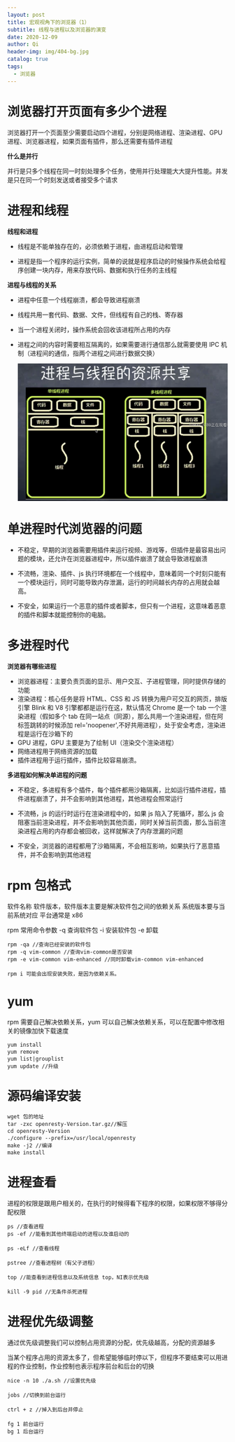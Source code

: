 ```yaml
---
layout: post
title: 宏观视角下的浏览器（1）
subtitle: 线程与进程以及浏览器的演变
date: 2020-12-09
author: Qi
header-img: img/404-bg.jpg
catalog: true
tags:
  - 浏览器
---
```


# 浏览器打开页面有多少个进程

浏览器打开一个页面至少需要启动四个进程，分别是网络进程、渲染进程、GPU 进程、浏览器进程，如果页面有插件，那么还需要有插件进程

**什么是并行**

并行是只多个线程在同一时刻处理多个任务，使用并行处理能大大提升性能。并发是只在同一个时刻发送或者接受多个请求

# 进程和线程

**线程和进程**

- 线程是不能单独存在的，必须依赖于进程，由进程启动和管理

- 进程是指一个程序的运行实例，简单的说就是程序启动的时候操作系统会给程序创建一块内存，用来存放代码、数据和执行任务的主线程

**进程与线程的关系**

- 进程中任意一个线程崩溃，都会导致进程崩溃
- 线程共用一套代码、数据、文件，但线程有自己的栈、寄存器
- 当一个进程关闭时，操作系统会回收该进程所占用的内存
- 进程之间的内容时需要相互隔离的，如果需要进行通信那么就需要使用 IPC 机制（进程间的通信，指两个进程之间进行数据交换）

  ![Image text](/img/WechatIMG78.png)

# 单进程时代浏览器的问题

- 不稳定，早期的浏览器需要用插件来运行视频、游戏等，但插件是最容易出问题的模块，还允许在浏览器进程中，所以插件崩溃了就会导致进程崩溃

- 不流畅，渲染、插件、js 执行环境都在一个线程中，意味着同一个时刻只能有一个模块运行，同时可能导致内存泄漏，运行的时间越长内存的占用就会越高。

- 不安全，如果运行一个恶意的插件或者脚本，但只有一个进程，这意味着恶意的插件和脚本就能控制你的电脑。

# 多进程时代

**浏览器有哪些进程**

- 浏览器进程：主要负责页面的显示、用户交互、子进程管理，同时提供存储的功能
- 渲染进程：核心任务是将 HTML、CSS 和 JS 转换为用户可交互的网页，排版引擎 Blink 和 V8 引擎都都是运行在这，默认情况 Chrome 是一个 tab 一个渲染进程（假如多个 tab 在同一站点（同源），那么共用一个渲染进程，但在阿标签跳转的时候添加 rel='noopener',不好共用进程），处于安全考虑，渲染进程是运行在沙箱下的
- GPU 进程，GPU 主要是为了绘制 UI（渲染交个渲染进程）
- 网络进程用于网络资源的加载
- 插件进程用于运行插件，插件比较容易崩溃。

**多进程如何解决单进程的问题**

- 不稳定，多进程有多个插件，每个插件都用沙箱隔离，比如运行插件进程，插件进程崩溃了，并不会影响到其他进程，其他进程会照常运行

- 不流畅，js 的运行时运行在渲染进程中的，如果 js 陷入了死循环，那么 js 会阻塞当前渲染进程，并不会影响到其他页面，同时关掉当前页面，那么当前渲染进程占用的内存都会被回收，这样就解决了内存泄漏的问题

- 不安全，浏览器的进程都用了沙箱隔离，不会相互影响，如果执行了恶意插件，并不会影响到其他进程

# rpm 包格式

软件名称 软件版本，软件版本主要是解决软件包之间的依赖关系 系统版本要与当前系统对应 平台通常是 x86

rpm 常用命令参数 -q 查询软件包 -i 安装软件包 -e 卸载

```
rpm -qa //查询已经安装的软件包
rpm -q vim-common //查询vim-common是否安装
rpm -e vim-common vim-enhanced //同时卸载vim-common vim-enhanced

rpm i 可能会出现安装失败，是因为依赖关系。

```

# yum

rpm 需要自己解决依赖关系，yum 可以自己解决依赖关系，可以在配置中修改相关的镜像加快下载速度

```
yum install
yum remove
yum list|grouplist
yum update //升级

```

# 源码编译安装

```
wget 包的地址
tar -zxc openresty-Version.tar.gz//解压
cd openresty-Version
./configure --prefix=/usr/local/openresty
make -j2 //编译
make install

```

# 进程查看

进程的权限是跟用户相关的，在执行的时候得看下程序的权限，如果权限不够得分配权限

```
ps //查看进程
ps -ef //能看到其他终端启动的进程以及谁启动的

ps -eLf //查看线程

pstree //查看进程树（有父子进程）

top //能查看到进程信息以及系统信息 top，NI表示优先级

kill -9 pid //无条件杀死进程

```

# 进程优先级调整

通过优先级调整我们可以控制占用资源的分配，优先级越高，分配的资源越多

当某个程序占用的资源太多了，但希望能够临时停以下，但程序不要结束可以用进程的作业控制，作业控制也表示程序前台和后台的切换

```
nice -n 10 ./a.sh //设置优先级

jobs //切换到前台运行

ctrl + z //掉入到后台并停止

fg 1 前台运行
bg 1 后台运行

```
